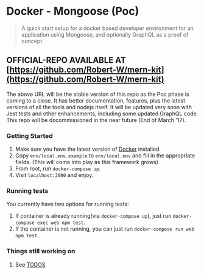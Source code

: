 Docker - Mongoose (Poc)
=======================
> A quick start setup for a docker based developer environment for an application using Mongoose, and optionally GraphQL as a proof of concept.

## OFFICIAL-REPO AVAILABLE AT [https://github.com/Robert-W/mern-kit](https://github.com/Robert-W/mern-kit)
The above URL will be the stable version of this repo as the Poc phase is coming to a close. It has better documentation, features, plus the latest versions of all the tools and nodejs itself.  It will be updated very soon with Jest tests and other enhancements, including some updated GraphQL code.  This repo will be docommissioned in the near future (End of March '17).

### Getting Started
1. Make sure you have the latest version of [Docker](https://www.docker.com/products/docker) installed.
2. Copy `env/local.env.example` to `env/local.env` and fill in the appropriate fields. (This will come into play as this framework grows)
3. From root, run `docker-compose up`.
4. Visit `localhost:3000` and enjoy.

### Running tests
You currently have two options for running tests:

1. If container is already running(via `docker-compose up`), just run `docker-compose exec web npm test`.
2. If the container is not running, you can just run `docker-compose run web npm test`.

### Things still working on
1. See [TODOS](https://github.com/Robert-W/docker-mongoose/issues/1)
